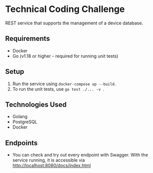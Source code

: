 # Technical Coding Challenge

REST service that supports the management of a device database.

## Requirements

- Docker
- Go (v1.18 or higher - required for running unit tests)

## Setup

1. Run the service using `docker-compose up --build`.
2. To run the unit tests, use `go test ./... -v `.

## Technologies Used

- Golang
- PostgreSQL
- Docker

## Endpoints

- You can check and try out every endpoint with Swagger. With the service running, it is accessible via [http://localhost:8080/docs/index.html](http://localhost:8080/docs/index.html)